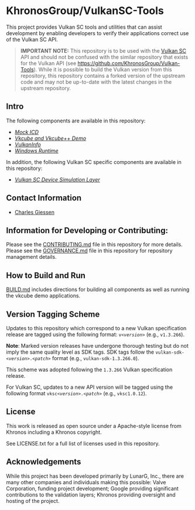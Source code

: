 # KhronosGroup/VulkanSC-Tools

This project provides Vulkan SC tools and utilities that can assist development by enabling developers to verify their applications correct use of the Vulkan SC API.

> **IMPORTANT NOTE:** This repository is to be used with the [Vulkan SC](https://www.khronos.org/vulkansc/) API and should not be confused with the similar repository that exists for the Vulkan API (see https://github.com/KhronosGroup/Vulkan-Tools). While it is possible to build the Vulkan version from this repository, this repository contains a forked version of the upstream code and may not be up-to-date with the latest changes in the upstream repository.

## Intro

The following components are available in this repository:

- [*Mock ICD*](icd/)
- [*Vkcube and Vkcube++ Demo*](cube/)
- [*VulkanInfo*](vulkaninfo/)
- [*Windows Runtime*](windows-runtime-installer/)

In addition, the following Vulkan SC specific components are available in this repository:

- [*Vulkan SC Device Simulation Layer*](devsim/)

## Contact Information
* [Charles Giessen](mailto:charles@lunarg.com)

## Information for Developing or Contributing:

Please see the [CONTRIBUTING.md](CONTRIBUTING.md) file in this repository for more details.
Please see the [GOVERNANCE.md](GOVERNANCE.md) file in this repository for repository management details.

## How to Build and Run

[BUILD.md](BUILD.md) includes directions for building all components as well as running the vkcube demo applications.

## Version Tagging Scheme

Updates to this repository which correspond to a new Vulkan specification release are tagged using the following format: `v<`_`version`_`>` (e.g., `v1.3.266`).

**Note**: Marked version releases have undergone thorough testing but do not imply the same quality level as SDK tags. SDK tags follow the `vulkan-sdk-<`_`version`_`>.<`_`patch`_`>` format (e.g., `vulkan-sdk-1.3.266.0`).

This scheme was adopted following the `1.3.266` Vulkan specification release.


For Vulkan SC, updates to a new API version will be tagged using the following format `vksc<`_`version`_`>.<`_`patch`_`>` (e.g., `vksc1.0.12`).

## License
This work is released as open source under a Apache-style license from Khronos including a Khronos copyright.

See LICENSE.txt for a full list of licenses used in this repository.

## Acknowledgements
While this project has been developed primarily by LunarG, Inc., there are many other
companies and individuals making this possible: Valve Corporation, funding
project development; Google providing significant contributions to the validation layers;
Khronos providing oversight and hosting of the project.
